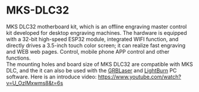 # MKS-DLC32
MKS DLC32 motherboard kit, which is an offline engraving master control kit developed for desktop engraving machines. The hardware is equipped with a 32-bit high-speed ESP32 module, integrated WIFI function, and directly drives a 3.5-inch touch color screen; it can realize fast engraving and WEB web pages. Control, mobile phone APP control and other functions.  
The mounting holes and board size of MKS DLC32 are compatible with MKS DLC, and the it can also be used with the [GRBLaser](https://lasergrbl.com) and [LightBurn](https://lightburnsoftware.com) PC software.
Here is an introduce video: https://www.youtube.com/watch?v=U_OzlMxwms8&t=6s
